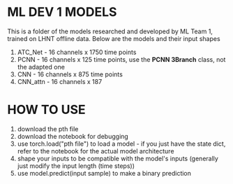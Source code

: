 # ML DEV 1 MODELS

This is a folder of the models researched and developed by ML Team 1, trained on LHNT offline data. Below are the models and their input shapes

1. ATC_Net - 16 channels x 1750 time points
2. PCNN - 16 channels x 125 time points, use the **PCNN 3Branch** class, not the adapted one
3. CNN - 16 channels x 875 time points
4. CNN_attn - 16 channels x 187


# HOW TO USE

1. download the pth file
2. download the notebook for debugging
3. use torch.load("pth file") to load a model - if you just have the state dict, refer to the notebook for the actual model architecture
4. shape your inputs to be compatible with the model's inputs (generally just modify the input length (time steps))
5. use model.predict(input sample) to make a binary prediction

